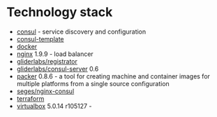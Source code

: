 # Technology stack

- [consul](https://www.consul.io/) - service discovery and configuration
- [consul-template](https://github.com/hashicorp/consul-template)
- [docker](https://www.docker.com/)
- [nginx](https://www.nginx.com/) 1.9.9 - load balancer
- [gliderlabs/registrator](http://gliderlabs.com/registrator/latest/)
- [gliderlabs/consul-server](https://github.com/gliderlabs/docker-consul) 0.6
- [packer](https://www.packer.io/) 0.8.6 - a tool for creating machine and container images for multiple platforms from a single source configuration
- [seges/nginx-consul](https://github.com/seges/docker-nginx-consul)
- [terraform]()
- [virtualbox]() 5.0.14 r105127 -
